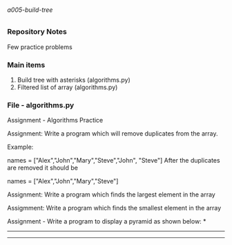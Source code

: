 ###### a005-build-tree

### Repository Notes
Few practice problems

### Main items
1. Build tree with asterisks (algorithms.py)
2. Filtered list of array (algorithms.py)

### File - algorithms.py
Assignment - Algorithms Practice

Assignment: Write a program which will remove duplicates from the array. 

Example: 

names = ["Alex","John","Mary","Steve","John", "Steve"]
After the duplicates are removed it should be 

names = ["Alex","John","Mary","Steve"]
 
Assignment: Write a program which finds the largest element in the array 

Assigmment: Write a program which finds the smallest element in the array

Assignment - Write a program to display a pyramid as shown below:
    *
   ***
  *****
